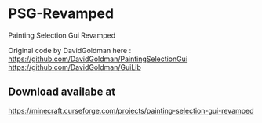 # PSG-Revamped
Painting Selection Gui Revamped

Original code by DavidGoldman here :  
https://github.com/DavidGoldman/PaintingSelectionGui  
https://github.com/DavidGoldman/GuiLib  


## Download availabe at
https://minecraft.curseforge.com/projects/painting-selection-gui-revamped
